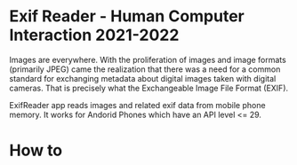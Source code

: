 # Exif Reader - Human Computer Interaction 2021-2022

Images are everywhere. With the proliferation of images and image formats (primarily JPEG) came the realization that there was a need for a common standard for exchanging metadata about digital images taken with digital cameras. That is precisely what the Exchangeable Image File Format (EXIF).

ExifReader app reads images and related exif data from mobile phone memory. It works for Andorid Phones which have an API level &lt;= 29. 


# How to 
